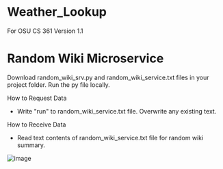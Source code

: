 # Weather_Lookup
For OSU CS 361
Version 1.1

# Random Wiki Microservice
Download random_wiki_srv.py and random_wiki_service.txt files in your project folder. Run the py file locally. 

How to Request Data
- Write "run" to random_wiki_service.txt file. Overwrite any existing text. 

How to Receive Data
- Read text contents of random_wiki_service.txt file for random wiki summary.

![image](https://user-images.githubusercontent.com/17667081/183523552-157d461b-80c4-402a-b74f-b701909d513a.png)
